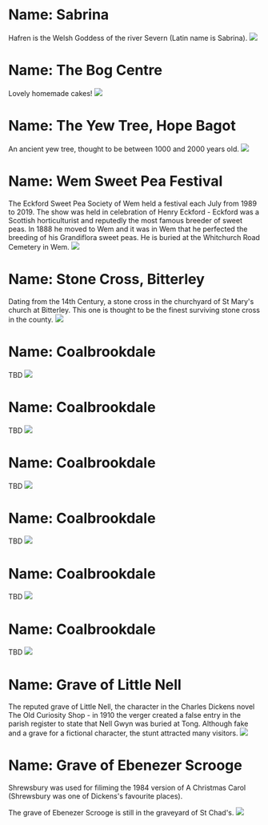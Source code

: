 <!--Type: Item-->
# Name: Sabrina

Hafren is the Welsh Goddess of the river Severn (Latin name is Sabrina).
![](https://raw.githubusercontent.com/dmfbsh/dmfbsh.github.io/master/assets/images/miscellaneous/2013-08-03_16_03_01_DSC_0018_DxO.jpg)

<!--Type: Item-->
# Name: The Bog Centre

Lovely homemade cakes!
![](https://raw.githubusercontent.com/dmfbsh/dmfbsh.github.io/master/assets/images/miscellaneous/2017-08-25_13_05_45_DSC_1913_DxO.jpg)

<!--Type: Item-->
# Name: The Yew Tree, Hope Bagot

An ancient yew tree, thought to be between 1000 and 2000 years old.
![](https://raw.githubusercontent.com/dmfbsh/dmfbsh.github.io/master/assets/images/miscellaneous/2019-04-19_14_41_53_DSC_4128_DxO.jpg)

<!--Type: Item-->
# Name: Wem Sweet Pea Festival

The Eckford Sweet Pea Society of Wem held a festival each July from 1989 to 2019.  The show was held in celebration of Henry Eckford - Eckford was a Scottish horticulturist and reputedly the most famous breeder of sweet peas.  In 1888 he moved to Wem and it was in Wem that he perfected the breeding of his Grandiflora sweet peas.  He is buried at the Whitchurch Road Cemetery in Wem.
![](https://raw.githubusercontent.com/dmfbsh/dmfbsh.github.io/master/assets/images/miscellaneous/2019-07-21_12_41_12_DSC_4673_DxO.jpg)

<!--Type: Item-->
# Name: Stone Cross, Bitterley

Dating from the 14th Century, a stone cross in the churchyard of St Mary's church at Bitterley.  This one is thought to be the finest surviving stone cross in the county.
![](https://raw.githubusercontent.com/dmfbsh/dmfbsh.github.io/master/assets/images/miscellaneous/2019-08-26_14_13_36_DSC_4874_DxO.jpg)

<!--Type: Item-->
# Name: Coalbrookdale

TBD
![](https://raw.githubusercontent.com/dmfbsh/dmfbsh.github.io/master/assets/images/miscellaneous/2019-08-24_15_55_23_DSC_4778_DxO.jpg)

<!--Type: Item-->
# Name: Coalbrookdale

TBD
![](https://raw.githubusercontent.com/dmfbsh/dmfbsh.github.io/master/assets/images/miscellaneous/2019-08-24_15_57_16_DSC_4780_DxO.jpg)

<!--Type: Item-->
# Name: Coalbrookdale

TBD
![](https://raw.githubusercontent.com/dmfbsh/dmfbsh.github.io/master/assets/images/miscellaneous/2019-08-24_16_04_03_DSC_4785_DxO_bw.jpg)

<!--Type: Item-->
# Name: Coalbrookdale

TBD
![](https://raw.githubusercontent.com/dmfbsh/dmfbsh.github.io/master/assets/images/miscellaneous/2019-08-24_16_04_53_DSC_4787_DxO_bw.jpg)

<!--Type: Item-->
# Name: Coalbrookdale

TBD
![](https://raw.githubusercontent.com/dmfbsh/dmfbsh.github.io/master/assets/images/miscellaneous/2019-08-24_16_19_05_DSC_4800_DxO.jpg)

<!--Type: Item-->
# Name: Coalbrookdale

TBD
![](https://raw.githubusercontent.com/dmfbsh/dmfbsh.github.io/master/assets/images/miscellaneous/2019-08-24_16_23_46_DSC_4812_DxO_bw.jpg)

<!--Type: Item-->
# Name: Grave of Little Nell

The reputed grave of Little Nell, the character in the Charles Dickens novel The Old Curiosity Shop - in 1910 the verger created a false entry in the parish register to state that Nell Gwyn was buried at Tong.  Although fake and a grave for a fictional character, the stunt attracted many visitors.
![](https://raw.githubusercontent.com/dmfbsh/dmfbsh.github.io/master/assets/images/miscellaneous/2019-09-01_14_14_55_DSC_5037_DxO.jpg)

<!--Type: Item-->
# Name: Grave of Ebenezer Scrooge

Shrewsbury was used for filiming the 1984 version of A Christmas Carol (Shrewsbury was one of Dickens's favourite places).

The grave of Ebenezer Scrooge is still in the graveyard of St Chad's.
![](https://raw.githubusercontent.com/dmfbsh/dmfbsh.github.io/master/assets/images/miscellaneous/2019-12-22_11_24_04_IMG_6198.jpg)
